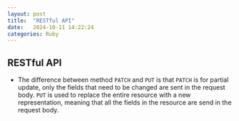 ```yaml
---
layout: post
title:  "RESTful API"
date:   2024-10-11 14:22:24
categories: Ruby
---
```


## RESTful API
* The difference between method `PATCH` and `PUT` is that `PATCH` is for partial update, only the fields that need to be changed are sent in the request body.
`PUT` is used to replace the entire resource with a new representation, meaning that all the fields in the resource are send in the request body.


